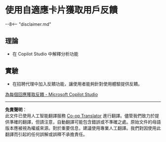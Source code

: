 <!--
CO_OP_TRANSLATOR_METADATA:
{
  "original_hash": "729a62989ca37495e9c42888d3933137",
  "translation_date": "2025-10-22T00:02:14+00:00",
  "source_file": "docs/operative-preview/11-obtain-user-feedback/README.md",
  "language_code": "hk"
}
-->
# 使用自適應卡片獲取用戶反饋

--8<-- "disclaimer.md"

## 理論

- 在 Copilot Studio 中解釋分析功能

## 實驗

- 在招聘代理中加入反饋功能，讓使用者能夠針對使用體驗提供反饋。

[為每個回應獲取反饋 - Microsoft Copilot Studio](https://learn.microsoft.com/microsoft-copilot-studio/guidance/adaptive-card-add-feedback-for-every-response)

---

**免責聲明**：  
此文件已使用人工智能翻譯服務 [Co-op Translator](https://github.com/Azure/co-op-translator) 進行翻譯。儘管我們致力於提供準確的翻譯，但請注意，自動翻譯可能包含錯誤或不準確之處。原始文件的母語版本應被視為權威來源。對於重要信息，建議使用專業人工翻譯。我們對因使用此翻譯而引起的任何誤解或誤釋不承擔責任。
